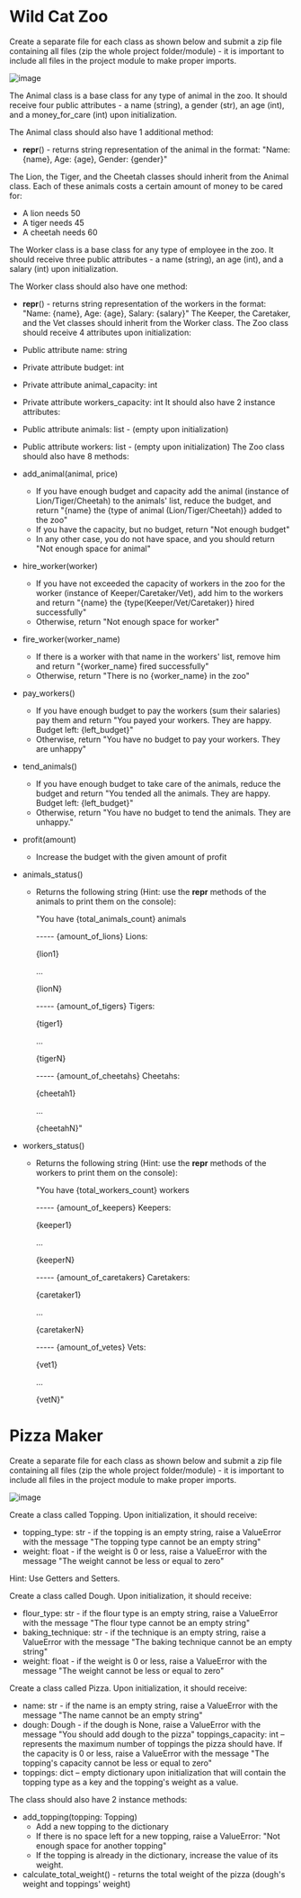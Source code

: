 # Wild Cat Zoo
Create a separate file for each class as shown below and submit a zip file containing all files (zip the whole project folder/module) - it is important to include all files in the project module to make proper imports.

![image](https://user-images.githubusercontent.com/104040753/200065231-87dd47a4-80ff-4219-abf7-e59cc7c1db71.png)

The Animal class is a base class for any type of animal in the zoo. It should receive four public attributes - a name (string), a gender (str), an age (int), and a money_for_care (int) upon initialization.

The Animal class should also have 1 additional method:
- __repr__() - returns string representation of the animal in the format: "Name: {name}, Age: {age}, Gender: {gender}"

The Lion, the Tiger, and the Cheetah classes should inherit from the Animal class. Each of these animals costs a certain amount of money to be cared for:
- A lion needs 50
- A tiger needs 45
- A cheetah needs 60

The Worker class is a base class for any type of employee in the zoo. It should receive three public attributes - a name (string), an age (int), and a salary (int) upon initialization.

The Worker class should also have one method:
- __repr__() - returns string representation of the workers in the format: "Name: {name}, Age: {age}, Salary: {salary}"
The Keeper, the Caretaker, and the Vet classes should inherit from the Worker class.
The Zoo class should receive 4 attributes upon initialization:
- Public attribute name: string
- Private attribute budget: int
- Private attribute animal_capacity: int
- Private attribute workers_capacity: int
It should also have 2 instance attributes:
- Public attribute animals: list - (empty upon initialization)
- Public attribute workers: list - (empty upon initialization)
The Zoo class should also have 8 methods:
- add_animal(animal, price)
    - If you have enough budget and capacity add the animal (instance of Lion/Tiger/Cheetah) to the animals' list, reduce the budget, and return "{name} the {type of animal (Lion/Tiger/Cheetah)} added to the zoo"
    - If you have the capacity, but no budget, return "Not enough budget"
    - In any other case, you do not have space, and you should return "Not enough space for animal"
- hire_worker(worker)
    - If you have not exceeded the capacity of workers in the zoo for the worker (instance of Keeper/Caretaker/Vet), add him to the workers and return "{name} the {type(Keeper/Vet/Caretaker)} hired successfully"
    - Otherwise, return "Not enough space for worker"
- fire_worker(worker_name)
    - If there is a worker with that name in the workers' list, remove him and return "{worker_name} fired successfully"
    - Otherwise, return "There is no {worker_name} in the zoo"
- pay_workers()
    - If you have enough budget to pay the workers (sum their salaries) pay them and return "You payed your workers. They are happy. Budget left: {left_budget}"
    - Otherwise, return "You have no budget to pay your workers. They are unhappy"
- tend_animals()
    - If you have enough budget to take care of the animals, reduce the budget and return "You tended all the animals. They are happy. Budget left: {left_budget}"
    - Otherwise, return "You have no budget to tend the animals. They are unhappy."
- profit(amount)
    - Increase the budget with the given amount of profit
- animals_status()
    - Returns the following string (Hint: use the __repr__ methods of the animals to print them on the console):

        "You have {total_animals_count} animals

        ----- {amount_of_lions} Lions:

        {lion1}

        …
        
        {lionN}
        
        ----- {amount_of_tigers} Tigers:
        
        {tiger1}
        
        …
        
        {tigerN}
        
        ----- {amount_of_cheetahs} Cheetahs:
        
        {cheetah1}
        
        …
        
        {cheetahN}"

- workers_status()
    - Returns the following string (Hint: use the __repr__ methods of the workers to print them on the console):
    
        "You have {total_workers_count} workers
        
        ----- {amount_of_keepers} Keepers:
        
        {keeper1}
        
        …
        
        {keeperN}
        
        ----- {amount_of_caretakers} Caretakers:
        
        {caretaker1}
        
        …
        
        {caretakerN}
        
        ----- {amount_of_vetes} Vets:
        
        {vet1}
        
        …
        
        {vetN}"


# Pizza Maker
Create a separate file for each class as shown below and submit a zip file containing all files (zip the whole project folder/module) - it is important to include all files in the project module to make proper imports.

![image](https://user-images.githubusercontent.com/104040753/200066000-7512a193-6ae0-45a7-a7e4-6b4215997550.png)

Create a class called Topping. Upon initialization, it should receive:
- topping_type: str - if the topping is an empty string, raise a ValueError with the message "The topping type cannot be an empty string"
- weight: float - if the weight is 0 or less, raise a ValueError with the message "The weight cannot be less or equal to zero"

Hint: Use Getters and Setters.

Create a class called Dough. Upon initialization, it should receive:
- flour_type: str - if the flour type is an empty string, raise a ValueError with the message "The flour type cannot be an empty string"
- baking_technique: str - if the technique is an empty string, raise a ValueError with the message "The baking technique cannot be an empty string"
- weight: float - if the weight is 0 or less, raise a ValueError with the message "The weight cannot be less or equal to zero"

Create a class called Pizza. Upon initialization, it should receive:
- name: str - if the name is an empty string, raise a ValueError with the message "The name cannot be an empty string"
- dough: Dough - if the dough is None, raise a ValueError with the message "You should add dough to the pizza"
toppings_capacity: int – represents the maximum number of toppings the pizza should have. If the capacity is 0 or less, raise a ValueError with the message "The topping's capacity cannot be less or equal to zero"
- toppings: dict – empty dictionary upon initialization that will contain the topping type as a key and the topping's weight as a value.

The class should also have 2 instance methods:
- add_topping(topping: Topping) 
    - Add a new topping to the dictionary
    - If there is no space left for a new topping, raise a ValueError: "Not enough space for another topping"
    - If the topping is already in the dictionary, increase the value of its weight.
- calculate_total_weight() - returns the total weight of the pizza (dough's weight and toppings' weight)
